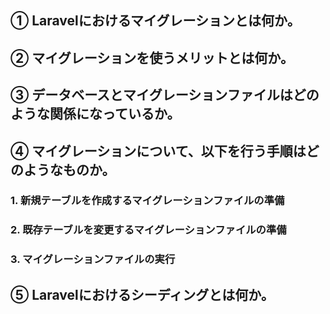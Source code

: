 ## ① Laravelにおけるマイグレーションとは何か。



## ② マイグレーションを使うメリットとは何か。



## ③ データベースとマイグレーションファイルはどのような関係になっているか。



## ④ マイグレーションについて、以下を行う手順はどのようなものか。

### 1. 新規テーブルを作成するマイグレーションファイルの準備

### 2. 既存テーブルを変更するマイグレーションファイルの準備

### 3. マイグレーションファイルの実行

## ⑤ Laravelにおけるシーディングとは何か。